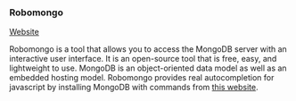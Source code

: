 ### Robomongo

[Website](https://robomongo.org)

Robomongo is a tool that allows you to access the MongoDB server with an
interactive user interface. It is an open-source tool that is free, easy, and
lightweight to use. MongoDB is an object-oriented data model as well as an embedded hosting model. Robomongo provides real autocompletion for javascript by
installing MongoDB with commands from [this website](https://zetcode.com/javascript/mongodb/).
